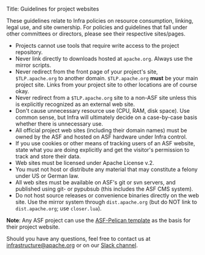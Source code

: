Title: Guidelines for project websites

These guidelines relate to Infra policies on resource consumption, linking, legal use, and site ownership. For policies and guidelines that fall under other committees or directors, please see their respective sites/pages.

- Projects cannot use tools that require write access to the project repository.
- Never link directly to downloads hosted at `apache.org`. Always use the mirror scripts.
- Never redirect from the front page of your project's site, `$TLP.apache.org` to another domain. `$TLP.apache.org` **must** be your main project site. Links from your project site to other locations are of course okay.
- Never redirect from a `$TLP.apache.org` site to a non-ASF site unless this is explicitly recognized as an external web site.
- Don't cause unnecessary resource use (CPU, RAM, disk space). Use common sense, but Infra will ultimately decide on a case-by-case basis whether there is unnecessary use.
- All official project web sites (including their domain names) must be owned by the ASF and hosted on ASF hardware under Infra control.
- If you use cookies or other means of tracking users of an ASF website, state what you are doing explicitly and get the visitor's permission to track and store their data.
- Web sites must be licensed under Apache License v.2.
- You must not host or distribute any material that may constitute a felony under US or German law.
- All web sites must be available on ASF's git or svn servers, and published using git- or pypubsub (this includes the ASF CMS system).
- Do not host source releases or convenience binaries directly on the web site. Use the mirror system through `dist.apache.org` (but do NOT link to `dist.apache.org`; use `closer.lua`).

**Note**: Any ASF project can use the [ASF-Pelican template](asf-pelican.html) as the basis for their project website. 

Should you have any questions, feel free to contact us at <a href="mailto:infrastructure@apache.org" target="_blank">infrastructure@apache.org</a> or on our <a href="https://the-asf.slack.com" target="_blank">Slack channel</a>.
